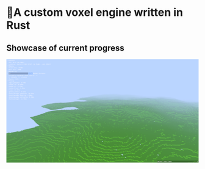 # 🚀A custom voxel engine written in Rust

## Showcase of current progress

![screenshot](current_showcase.png)
